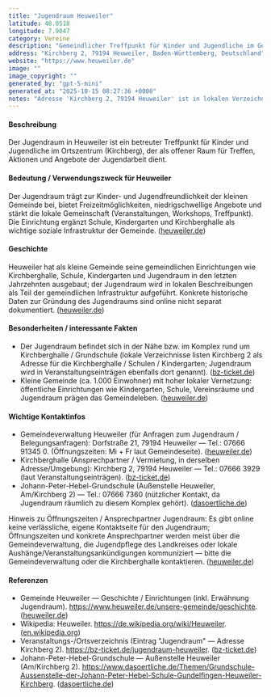 ```yaml
---
title: "Jugendraum Heuweiler"
latitude: 48.0518
longitude: 7.9047
category: Vereine
description: "Gemeindlicher Treffpunkt für Kinder und Jugendliche im Gebäudekomplex am Kirchberg (bei Kirchberghalle / Grundschule) in Heuweiler."
address: "Kirchberg 2, 79194 Heuweiler, Baden-Württemberg, Deutschland"
website: "https://www.heuweiler.de"
image: ""
image_copyright: ""
generated_by: "gpt-5-mini"
generated_at: "2025-10-15 08:27:36 +0000"
notes: "Adresse 'Kirchberg 2, 79194 Heuweiler' ist in lokalen Verzeichnissen (Grundschule, Kirchberghalle) und Veranstaltungseinträgen als Standort für Kirchberghalle / Jugendraum angegeben. Exakte Hausnummern-Geokodierung: Mapbox-Reverse-Geocoding ergab nahe Werte für Kirchberg (z.B. Kirchberg 3 / 6 / 10); die oben angegebenen Koordinaten (48.0518, 7.9047) sind gerundet und entsprechen der Kirchberg-/Kirchen- bzw. Kirchberghallen-Nähe (Mapbox-Abfragen). Es konnte kein frei verfügbarer Direktlink zu einem spezifischen Foto des Jugendraums (als Direktbild-URL >=300×300 px) gefunden werden; daher ist das Bildfeld leer. Quellen: Gemeindeseite Heuweiler, Wikipedia Heuweiler, lokale Verzeichnisse / BZ-Einträge. Wenn Sie exakte Hausnummer-Koordinaten (z. B. für 'Am Kirchberg 2') benötigen, kann ich weitere Mapbox-Abfragen durchführen oder alternativ OpenStreetMap/Google-Maps-Koordinaten direkt ermitteln."
---
```


#### Beschreibung
Der Jugendraum in Heuweiler ist ein betreuter Treffpunkt für Kinder und Jugendliche im Ortszentrum (Kirchberg), der als offener Raum für Treffen, Aktionen und Angebote der Jugendarbeit dient.

#### Bedeutung / Verwendungszweck für Heuweiler
Der Jugendraum trägt zur Kinder- und Jugendfreundlichkeit der kleinen Gemeinde bei, bietet Freizeitmöglichkeiten, niedrigschwellige Angebote und stärkt die lokale Gemeinschaft (Veranstaltungen, Workshops, Treffpunkt). Die Einrichtung ergänzt Schule, Kindergarten und Kirchberghalle als wichtige soziale Infrastruktur der Gemeinde. ([heuweiler.de](https://www.heuweiler.de/unsere-gemeinde/geschichte))

#### Geschichte
Heuweiler hat als kleine Gemeinde seine gemeindlichen Einrichtungen wie Kirchberghalle, Schule, Kindergarten und Jugendraum in den letzten Jahrzehnten ausgebaut; der Jugendraum wird in lokalen Beschreibungen als Teil der gemeindlichen Infrastruktur aufgeführt. Konkrete historische Daten zur Gründung des Jugendraums sind online nicht separat dokumentiert. ([heuweiler.de](https://www.heuweiler.de/unsere-gemeinde/geschichte))

#### Besonderheiten / interessante Fakten
- Der Jugendraum befindet sich in der Nähe bzw. im Komplex rund um Kirchberghalle / Grundschule (lokale Verzeichnisse listen Kirchberg 2 als Adresse für die Kirchberghalle / Schulen / Kindergarten; Jugendraum wird in Veranstaltungseinträgen ebenfalls dort genannt). ([bz-ticket.de](https://bz-ticket.de/jugendraum-heuweiler?utm_source=openai))  
- Kleine Gemeinde (ca. 1.000 Einwohner) mit hoher lokaler Vernetzung: öffentliche Einrichtungen wie Kindergarten, Schule, Vereinsräume und Jugendraum prägen das Gemeindeleben. ([heuweiler.de](https://www.heuweiler.de/unsere-gemeinde/geschichte))

#### Wichtige Kontaktinfos
- Gemeindeverwaltung Heuweiler (für Anfragen zum Jugendraum / Belegungsanfragen): Dorfstraße 21, 79194 Heuweiler — Tel.: 07666 91345 0. (Öffnungszeiten: Mi + Fr laut Gemeindeseite). ([heuweiler.de](https://www.heuweiler.de/unsere-gemeinde/geschichte))  
- Kirchberghalle (Ansprechpartner / Vermietung, in derselben Adresse/Umgebung): Kirchberg 2, 79194 Heuweiler — Tel.: 07666 3929 (laut Veranstaltungseinträgen). ([bz-ticket.de](https://bz-ticket.de/kirchberghalle-heuweiler?utm_source=openai))  
- Johann-Peter-Hebel-Grundschule (Außenstelle Heuweiler, Am/Kirchberg 2) — Tel.: 07666 7360 (nützlicher Kontakt, da Jugendraum räumlich zu diesem Komplex gehört). ([dasoertliche.de](https://www.dasoertliche.de/Themen/Grundschule-Aussenstelle-der-Johann-Peter-Hebel-Schule-Gundelfingen-Heuweiler-Kirchberg?utm_source=openai))

Hinweis zu Öffnungszeiten / Ansprechpartner Jugendraum: Es gibt online keine verlässliche, eigene Kontaktseite für den Jugendraum; Öffnungszeiten und konkrete Ansprechpartner werden meist über die Gemeindeverwaltung, die Jugendpflege des Landkreises oder lokale Aushänge/Veranstaltungsankündigungen kommuniziert — bitte die Gemeindeverwaltung oder die Kirchberghalle kontaktieren. ([heuweiler.de](https://www.heuweiler.de/unsere-gemeinde/geschichte))

#### Referenzen
- Gemeinde Heuweiler — Geschichte / Einrichtungen (inkl. Erwähnung Jugendraum). https://www.heuweiler.de/unsere-gemeinde/geschichte. ([heuweiler.de](https://www.heuweiler.de/unsere-gemeinde/geschichte))  
- Wikipedia: Heuweiler. https://de.wikipedia.org/wiki/Heuweiler. ([en.wikipedia.org](https://en.wikipedia.org/wiki/Heuweiler?utm_source=openai))  
- Veranstaltungs-/Ortsverzeichnis (Eintrag "Jugendraum" — Adresse Kirchberg 2). https://bz-ticket.de/jugendraum-heuweiler. ([bz-ticket.de](https://bz-ticket.de/jugendraum-heuweiler?utm_source=openai))  
- Johann-Peter-Hebel-Grundschule — Außenstelle Heuweiler (Am/Kirchberg 2). https://www.dasoertliche.de/Themen/Grundschule-Aussenstelle-der-Johann-Peter-Hebel-Schule-Gundelfingen-Heuweiler-Kirchberg. ([dasoertliche.de](https://www.dasoertliche.de/Themen/Grundschule-Aussenstelle-der-Johann-Peter-Hebel-Schule-Gundelfingen-Heuweiler-Kirchberg?utm_source=openai))